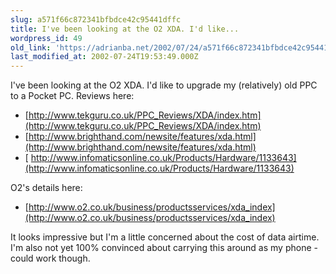 ```yaml
---
slug: a571f66c872341bfbdce42c95441dffc
title: I've been looking at the O2 XDA. I'd like...
wordpress_id: 49
old_link: 'https://adrianba.net/2002/07/24/a571f66c872341bfbdce42c95441dffc/'
last_modified_at: 2002-07-24T19:53:49.000Z
---
```


I've been looking at the O2 XDA. I'd like to upgrade my
(relatively) old PPC to a Pocket PC. Reviews here:

  * [http://www.tekguru.co.uk/PPC_Reviews/XDA/index.htm](http://www.tekguru.co.uk/PPC_Reviews/XDA/index.htm)
  * [http://www.brighthand.com/newsite/features/xda.html](http://www.brighthand.com/newsite/features/xda.html)
  * [
http://www.infomaticsonline.co.uk/Products/Hardware/1133643](http://www.infomaticsonline.co.uk/Products/Hardware/1133643)

O2's details here:

  * [http://www.o2.co.uk/business/productsservices/xda_index](http://www.o2.co.uk/business/productsservices/xda_index)

It looks impressive but I'm a little concerned about the cost of
data airtime. I'm also not yet 100% convinced about carrying this
around as my phone - could work though.
